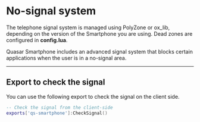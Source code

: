 # No-signal system

The telephone signal system is managed using PolyZone or ox\_lib, depending on the version of the Smartphone you are using. Dead zones are configured in **config.lua**.

Quasar Smartphone includes an advanced signal system that blocks certain applications when the user is in a no-signal area.

***

## **Export to check the signal**

You can use the following export to check the signal on the client side.

```lua
-- Check the signal from the client-side
exports['qs-smartphone']:CheckSignal()
```
